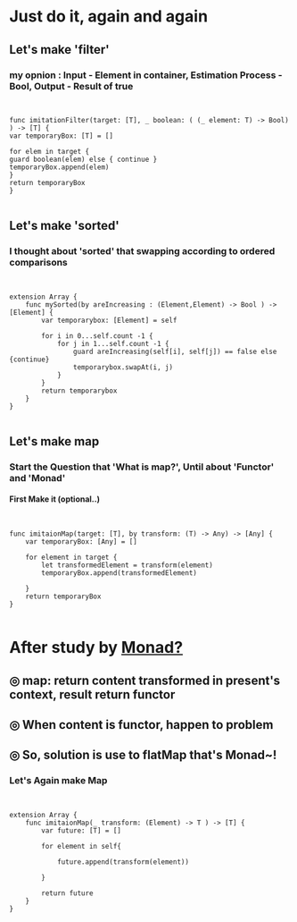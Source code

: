 
# Just do it, again and again

## Let's make 'filter'
### my opnion : Input - Element in container, Estimation Process - Bool, Output - Result of true


<pre><code>

func imitationFilter<T>(target: [T], _ boolean: ( (_ element: T) -> Bool) ) -> [T] {
var temporaryBox: [T] = []

for elem in target {
guard boolean(elem) else { continue }
temporaryBox.append(elem)
}
return temporaryBox
}

</code></pre>


## Let's make 'sorted'
### I thought about 'sorted' that swapping according to ordered comparisons

<pre><code>

extension Array {
    func mySorted(by areIncreasing : (Element,Element) -> Bool ) -> [Element] {
        var temporarybox: [Element] = self
        
        for i in 0...self.count -1 {
            for j in 1...self.count -1 {
                guard areIncreasing(self[i], self[j]) == false else {continue}
                temporarybox.swapAt(i, j)
            }
        }
        return temporarybox
    }
}

</code></pre>


## Let's make map
### Start the Question that 'What is map?', Until about 'Functor' and 'Monad'
#### First Make it (optional..)
<pre><code>

func imitaionMap<T>(target: [T], by transform: (T) -> Any) -> [Any] {
    var temporaryBox: [Any] = []
    
    for element in target {
        let transformedElement = transform(element)
        temporaryBox.append(transformedElement)
   
    }
    return temporaryBox
}

</code></pre>

# After study by [Monad?](https://tv.naver.com/v/5340169)

## ◎ map: return content transformed in present's context, result return functor
## ◎ When content is functor, happen to problem  
## ◎ So, solution is use to flatMap that's Monad~! 

### Let's Again make Map
<pre><code>

extension Array {
    func imitaionMap<T>(_ transform: (Element) -> T ) -> [T] {
        var future: [T] = []
        
        for element in self{
        
            future.append(transform(element))
            
        }
        
        return future
    }
}

</code></pre>
